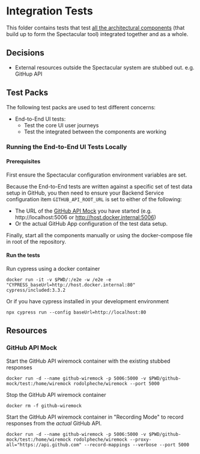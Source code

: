 # Integration Tests
This folder contains tests that test [all the architectural components](../docs/architecture.md) (that build up to form the Spectacular tool) integrated together and as a whole.

## Decisions
- External resources outside the Spectacular system are stubbed out. e.g. GitHup API

## Test Packs
The following test packs are used to test different concerns:
- End-to-End UI tests:
  - Test the core UI user journeys
  - Test the integrated between the components are working

### Running the End-to-End UI Tests Locally
#### Prerequisites
First ensure the Spectacular configuration environment variables are set.

Because the End-to-End tests are written against a specific set of test data setup in GitHub, you then need to ensure your Backend Service configuration item `GITHUB_API_ROOT_URL` is set to either of the following:
- The URL of the [GitHub API Mock](#github-api-mock) you have started (e.g. http://localhost:5006 or http://host.docker.internal:5006)
- Or the actual GitHub App configuration of the test data setup.

Finally, start all the components manually or using the docker-compose file in root of the repository.

#### Run the tests
Run cypress using a docker container
```
docker run -it -v $PWD/:/e2e -w /e2e -e "CYPRESS_baseUrl=http://host.docker.internal:80" cypress/included:3.3.2
```

Or if you have cypress installed in your development environment
```
npx cypress run --config baseUrl=http://localhost:80
```

## Resources
### GitHub API Mock
Start the GitHub API wiremock container with the existing stubbed responses
```
docker run -d --name github-wiremock -p 5006:5000 -v $PWD/github-mock/test:/home/wiremock rodolpheche/wiremock --port 5000
```
Stop the GitHub API wiremock container
```
docker rm -f github-wiremock
```

Start the GitHub API wiremock container in "Recording Mode" to record responses from the _actual_ GitHub API.
```
docker run -d --name github-wiremock -p 5006:5000 -v $PWD/github-mock/test:/home/wiremock rodolpheche/wiremock --proxy-all="https://api.github.com" --record-mappings --verbose --port 5000
```
